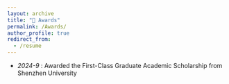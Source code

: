 ```yaml
---
layout: archive
title: "🏅 Awards"
permalink: /Awards/
author_profile: true
redirect_from:
  - /resume
---
```


<ul>
    <li><em>2024-9</em> : Awarded the First-Class Graduate Academic Scholarship from Shenzhen University</li>
</ul>


